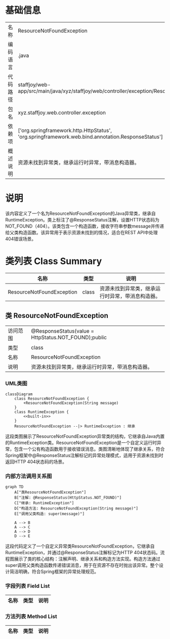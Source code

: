 # 基础信息

|      |      |
|------|------|
| 名称 | ResourceNotFoundException |
| 编码语言 | .java |
| 代码路径 | staffjoy/web-app/src/main/java/xyz/staffjoy/web/controller/exception/ResourceNotFoundException.java |
| 包名 | xyz.staffjoy.web.controller.exception |
| 依赖项 | ['org.springframework.http.HttpStatus', 'org.springframework.web.bind.annotation.ResponseStatus'] |
| 概述说明 | 资源未找到异常类，继承运行时异常，带消息构造器。 |

# 说明

该内容定义了一个名为ResourceNotFoundException的Java异常类，继承自RuntimeException。类上标注了@ResponseStatus注解，设置HTTP状态码为NOT_FOUND（404）。该类包含一个构造函数，接收字符串参数message并传递给父类构造函数。该异常用于表示资源未找到的情况，适合在REST API中处理404错误场景。

# 类列表 Class Summary

| 名称   | 类型  | 说明 |
|-------|------|-------------|
| ResourceNotFoundException | class | 资源未找到异常类，继承运行时异常，带消息构造器。 |



## 类 ResourceNotFoundException

|      |      |
|------|------|
| 访问范围 | @ResponseStatus(value = HttpStatus.NOT_FOUND);public |
| 类型 | class |
| 名称 | ResourceNotFoundException |
| 说明 | 资源未找到异常类，继承运行时异常，带消息构造器。 |


### UML类图

```mermaid
classDiagram
    class ResourceNotFoundException {
        +ResourceNotFoundException(String message)
    }
    class RuntimeException {
        <<built-in>>
    }
    ResourceNotFoundException --|> RuntimeException : 继承
```

这段类图展示了ResourceNotFoundException异常类的结构，它继承自Java内置的RuntimeException类。ResourceNotFoundException是一个自定义运行时异常，包含一个公有构造函数用于接收错误消息。类图清晰地体现了继承关系，符合Spring框架中@ResponseStatus注解标记的异常处理模式，适用于资源未找到时返回HTTP 404状态码的场景。


### 内部方法调用关系图

```mermaid
graph TD
    A["类ResourceNotFoundException"]
    B["注解: @ResponseStatus(HttpStatus.NOT_FOUND)"]
    C["继承: RuntimeException"]
    D["构造方法: ResourceNotFoundException(String message)"]
    E["调用父类构造: super(message)"]

    A --> B
    A --> C
    A --> D
    D --> E
```

这段代码定义了一个自定义异常类ResourceNotFoundException，它继承自RuntimeException，并通过@ResponseStatus注解标记为HTTP 404状态码。流程图展示了类的核心结构：注解声明、继承关系和构造方法实现。构造方法通过super调用父类构造函数传递错误消息，用于在资源不存在时抛出该异常。整个设计简洁明确，符合Spring框架的异常处理规范。

### 字段列表 Field List

| 名称  | 类型  | 说明 |
|-------|-------|------|

### 方法列表 Method List

| 名称  | 类型  | 说明 |
|-------|-------|------|




